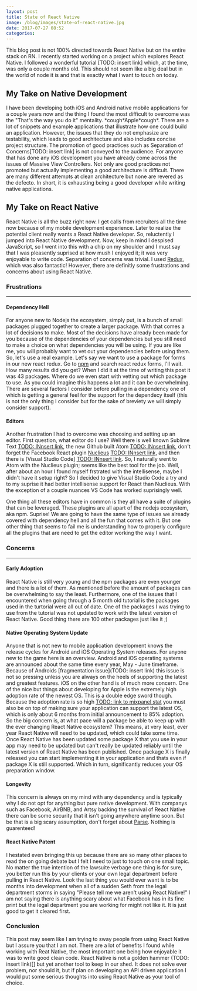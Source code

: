 ```yaml
---
layout: post
title: State of React Native
image: /blog/images/state-of-react-native.jpg
date: 2017-07-27 08:52
categories:
---
```


This blog post is not 100% directed towards React Native but on the entire stack on RN. I recently started working on a project which explores React Native. I followed a wonderful tutorial [TODO: insert link] which, at the time, was only a couple months old. This should not seem like a big deal but in the world of node it is and that is exactly what I want to touch on today.

## My Take on Native Development

I have been developing both iOS and Android native mobile applications for a couple years now and the thing I found the most difficult to overcome was the "That's the way you do it" mentality. 
\*cough\*Apple\*cough\*. There are a lot of snippets and example applications that illustrate how one could build an application. However, the issues that they do not emphasize are testability, which leads to good architecture and also includes concise project structure.
The promotion of good practices such as Separation of Concerns[TODO: insert link] is not conveyed to the audience. For anyone that has done any iOS development you have already come across the issues of Massive View Controllers.
Not only are good practices not promoted but actually implementing a good architecture is difficult. There are many different attempts at clean architecture but none are revered as the defecto. In short, it is exhausting being a good developer while writing native applications.  

## My Take on React Native

React Native is all the buzz right now. I get calls from recruiters all the time now because of my mobile development experience. Later to realize the potential client really wants a React Native developer. So, reluctently I jumped into React Native development. Now, keep in mind I despised JavaScript, so I went into this with a chip on my shoulder and I must say that I was pleasently suprised at how mush I enjoyed it; it was very enjoyable to write code. Separation of concerns was trivial. I used [Redux](), which was also fantastic! However, there are definitly some frustrations and concerns about using React Native.

### Frustrations

---

#### Dependency Hell

For anyone new to Nodejs the ecosystem, simply put, is a bunch of small packages plugged together to create a larger package. With that comes a lot of decisions to make. Most of the decisions have already been made for you because of the dependencies of your dependencies 
but you still need to make a choice on what dependencies you will be using. If you are like me, you will probably want to vet out your dependencies before using them. So, let's use a real example. Let's say we want to use a package for forms in our new react redux. 
Go to [npm](https://www.npmjs.com/search?q=keywords:react-redux%20form&page=1&ranking=optimal) and search react redux forms, I'll wait. How many results did you get? When I did it at the time of writing this post it was 43 packages. Where do we even start with vetting out which package to use. 
As you could imagine this happens a lot and it can be overwhelming. There are several factors I consider before pulling in a dependency one of which is getting a general feel for the support for the dependecy itself (this is not the only thing I consider but for the sake of breviety we will simply consider support). 

#### Editors

Another frustration I had to overcome was choosing and setting up an editor. First question, what editor do I use? Well there is well known Sublime Text [TODO: INnsert link](), the new Github built Atom [TODO: INnsert link](), don't forget the Facebook React plugin [Nuclieus]() [TODO: INnsert link](), and then there is [Visual Studio Code] [TODO: INnsert link](). So, I naturally went to Atom with the Nuclieus plugin; seems like the best tool for the job. Well, after about an hour I found myself frstrated with the intellisense, maybe I didn't have it setup right? So I decided to give Visual Studio Code a try and to my suprise it had better intellisense support for React than Nuclieus. With the exception of a couple nuances VS Code has worked suprisingly well.

One thing all these editors have in common is they all have a suite of plugins that can be leveraged. These plugins are all apart of the nodejs ecosystem, aka npm. Suprise! We are going to have the same type of issues we already covered with dependency hell and all the fun that comes with it. But one other thing that seems to fail me is understanding how to properly configure all the plugins that are need to get the editor working the way I want. 

### Concerns

---

#### Early Adoption

React Native is still very young and the npm packages are even younger and there is a lot of them. As mentioned before the amount of packages can be overwhelming to say the least. Furthermore, one of the issues that I encountered when going through a 5 month old tutorial is the packages used in the turtorial were all out of date. One of the packages I was trying to use from the tutorial was not updated to work with the latest version of React Native. Good thing there are 100 other packages just like it ;)

#### Native Operating System Update

Anyone that is not new to mobile application development knows the release cycles for Android and iOS Operating System releases. For anyone new to the game here is an overview. Android and iOS operating systems are announced about the same time every year, May - June timeframe. Because of Androids [fragmentation issue](TODO: insert link) this issue is not so pressing unless you are always on the heels of supporting the latest and greatest features. iOS on the other hand is of much more concern. One of the nice but things about developing for Apple is the extremely high adoption rate of the newest OS. This is a double edge sword though. Because the adoption rate is so high [TODO: link to mixpanel stat]() you must also be on top of making sure your application can support the latest OS, which is only about 6 months from initial announcement to 85% adoption. So the big concern is, at what pace will a package be able to keep up with the ever changing React Native ecosystem? This means, at very least, ever year React Native will need to be updated, which could take some time. Once React Native has been updated some package X that you use in your app may need to be updated but can't really be updated reliably until the latest version of React Native has been published. Once package X is finally released you can start implementing it in your application and thats even if package X is still supported. Which in turn, significantly reduces your OS preparation window.

#### Longevity

This concern is always on my mind with any dependency and is typically why I do not opt for anything but pure native development. With companys such as Facebook, AirBNB, and Artsy backing the survival of React Native there can be some security that it isn't going anywhere anytime soon. But be that is a big scary assumption, don't forget about [Parse](https://en.wikipedia.org/wiki/Parse_(platform)). Nothing is guarenteed! 

#### React Native Patent

I hestated even bringing this up because there are so many other places to read the on going debate but I felt I need to just to touch on one small topic. No matter the true intention of the lawsuite verbage one thing is for sure, you better run this by your clients or your own legal department before pulling in React Native. Look the last thing you would ever want is to be months into development when all of a sudden Seth from the legal department storms in saying "Please tell me we aren't using React Native!" I am not saying there is anything scary about what Facebook has in its fine print but the legal department you are working for might not like it. It is just good to get it cleared first.

### Conclusion

This post may seem like I am trying to sway people from using React Native but I assure you that I am not. There are a lot of benefits I found while working with Reat Native, the most important one being how enjoyable it was to write good clean code. React Native is not a golden hammer (TODO: insert link)[] but yet another tool to keep in our shed. It does not solve ever problem, nor should it, but if plan on developing an API driven application I would put some serious thoughts into using React Native as your tool of choice.